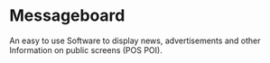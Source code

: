 Messageboard
============

An easy to use Software to display news, advertisements and other Information on public screens (POS POI).
